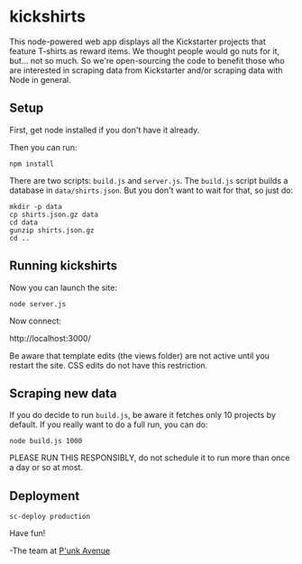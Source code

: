 # kickshirts

This node-powered web app displays all the Kickstarter projects that feature T-shirts as reward items. We thought people would go nuts for it, but... not so much. So we're open-sourcing the code to benefit those who are interested in scraping data from Kickstarter and/or scraping data with Node in general.

## Setup

First, get node installed if you don't have it already.

Then you can run:

    npm install

There are two scripts: `build.js` and `server.js`. The `build.js` script builds a database in `data/shirts.json`. But you don't want to wait for that, so just do:

    mkdir -p data
    cp shirts.json.gz data
    cd data
    gunzip shirts.json.gz
    cd ..

## Running kickshirts

Now you can launch the site:

    node server.js

Now connect:

http://localhost:3000/

Be aware that template edits (the views folder) are not active until you restart the site. CSS edits do not have this restriction.

## Scraping new data

If you do decide to run `build.js`, be aware it fetches only 10 projects by default. If you really want to do a full run, you can do:

    node build.js 1000

PLEASE RUN THIS RESPONSIBLY, do not schedule it to run more than once a day or so at most.

## Deployment

    sc-deploy production

Have fun!

-The team at [P'unk Avenue](https://github.com/punkave/kickshirts)
